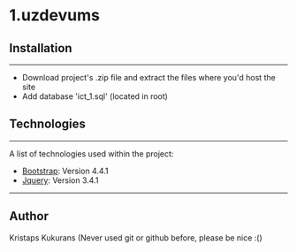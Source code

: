 # 1.uzdevums
## Installation
***
* Download project's .zip file and extract the files where you'd host the site
* Add database 'ict_1.sql' (located in root)
## Technologies
***
A list of technologies used within the project:
* [Bootstrap](https://getbootstrap.com/docs/4.4/getting-started/introduction/): Version 4.4.1 
* [Jquery](https://api.jquery.com/category/version/3.4/): Version 3.4.1
***
## Author
Kristaps Kukurans (Never used git or github before, please be nice :()
